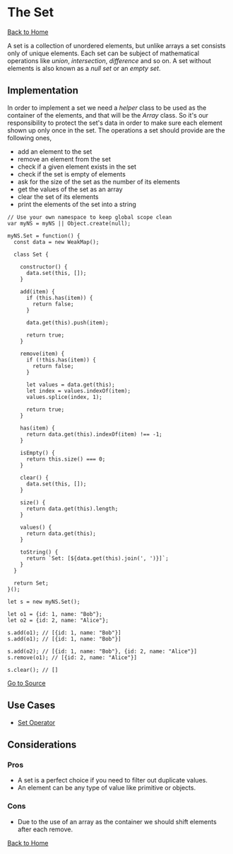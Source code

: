# The Set #

[Back to Home](../../../../)

A set is a collection of unordered elements, but unlike arrays a set consists only of unique elements. Each set can be subject of mathematical operations like *union*, *intersection*, *difference* and so on. A set without elements is also known as a *null set* or an *empty set*.

## Implementation ##

In order to implement a set we need a *helper* class to be used as the container of the elements, and that will be the *Array* class. So it's our responsibility to protect the set's data in order to make sure each element shown up only once in the set. The operations a set should provide are the following ones,

* add an element to the set
* remove an element from the set
* check if a given element exists in the set
* check if the set is empty of elements
* ask for the size of the set as the number of its elements
* get the values of the set as an array
* clear the set of its elements
* print the elements of the set into a string

```
// Use your own namespace to keep global scope clean
var myNS = myNS || Object.create(null);

myNS.Set = function() {
  const data = new WeakMap();

  class Set {

    constructor() {
      data.set(this, []);
    }

    add(item) {
      if (this.has(item)) {
        return false;
      }

      data.get(this).push(item);

      return true;
    }

    remove(item) {
      if (!this.has(item)) {
        return false;
      }

      let values = data.get(this);
      let index = values.indexOf(item);
      values.splice(index, 1);

      return true;
    }

    has(item) {
      return data.get(this).indexOf(item) !== -1;
    }

    isEmpty() {
      return this.size() === 0;
    }

    clear() {
      data.set(this, []);
    }

    size() {
      return data.get(this).length;
    }

    values() {
      return data.get(this);
    }

    toString() {
      return `Set: [${data.get(this).join(', ')}]`;
    }
  }

  return Set;
}();

let s = new myNS.Set();

let o1 = {id: 1, name: "Bob"};
let o2 = {id: 2, name: "Alice"};

s.add(o1); // [{id: 1, name: "Bob"}]
s.add(o1); // [{id: 1, name: "Bob"}]

s.add(o2); // [{id: 1, name: "Bob"}, {id: 2, name: "Alice"}]
s.remove(o1); // [{id: 2, name: "Alice"}]

s.clear(); // []
```

[Go to Source](index.js)

## Use Cases ##
* [Set Operator](set-operator.js)

## Considerations ##

### Pros ###
* A set is a perfect choice if you need to filter out duplicate values.
* An element can be any type of value like primitive or objects.

### Cons ###
* Due to the use of an array as the container we should shift elements after each remove.

[Back to Home](../../../../)
